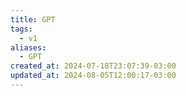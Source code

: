 ```yaml
---
title: GPT
tags:
  - v1
aliases:
  - GPT
created_at: 2024-07-18T23:07:39-03:00
updated_at: 2024-08-05T12:00:17-03:00
---
```

